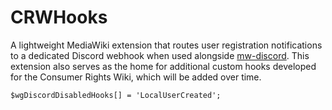 # CRWHooks

A lightweight MediaWiki extension that routes user registration notifications to a dedicated Discord webhook when used alongside [mw-discord](https://github.com/jayktaylor/mw-discord).
This extension also serves as the home for additional custom hooks developed for the Consumer Rights Wiki, which will be added over time.

```$wgDiscordDisabledHooks[] = 'LocalUserCreated';```
